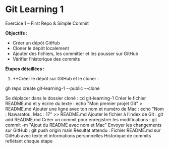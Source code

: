 # Git Learning 1
Exercice 1 – First Repo & Simple Commit

**Objectifs :**  
- Créer un dépôt GitHub  
- Cloner le dépôt localement  
- Ajouter des fichiers, les committer et les pousser sur GitHub  
- Vérifier l’historique des commits

**Étapes détaillées :**  

1. **Créer le dépôt sur GitHub et le cloner :

gh repo create git-learning-1 --public --clone

Se déplacer dans le dossier cloné :
cd git-learning-1
Créer le fichier README.md et y écrire du texte :
echo "Mon premier projet Git" > README.md
Ajouter une ligne avec ton nom et numéro de Mac :
echo "Nom : Nawaratou, Mac : 17" >> README.md
Ajouter le fichier à l’index de Git :
git add README.md
Créer un commit pour enregistrer les modifications :
git commit -m "Ajout du README avec nom et Mac"
Envoyer les changements sur GitHub :
git push origin main
Résultat attendu :
Fichier README.md sur GitHub avec texte et informations personnelles
Historique de commits reflétant chaque étape
